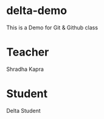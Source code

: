 # delta-demo
This is a Demo for Git &amp; Github class

# Teacher
Shradha Kapra

# Student
Delta Student